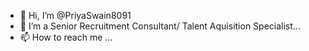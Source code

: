 - 👋 Hi, I’m @PriyaSwain8091
- 👀 I’m a Senior Recruitment Consultant/ Talent Aquisition Specialist...
- 📫 How to reach me ...

<!---
PriyaSwain8091/PriyaSwain8091 is a ✨ special ✨ repository because its `README.md` (this file) appears on your GitHub profile.
You can click the Preview link to take a look at your changes.
--->
